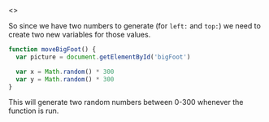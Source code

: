 <<One column text>>

So since we have two numbers to generate (for `left:` and `top:`) we need to create two new variables for those values.

```javascript
function moveBigFoot() {
  var picture = document.getElementById('bigFoot')

  var x = Math.random() * 300
  var y = Math.random() * 300
}
```

This will generate two random numbers between 0-300 whenever the function is run.

